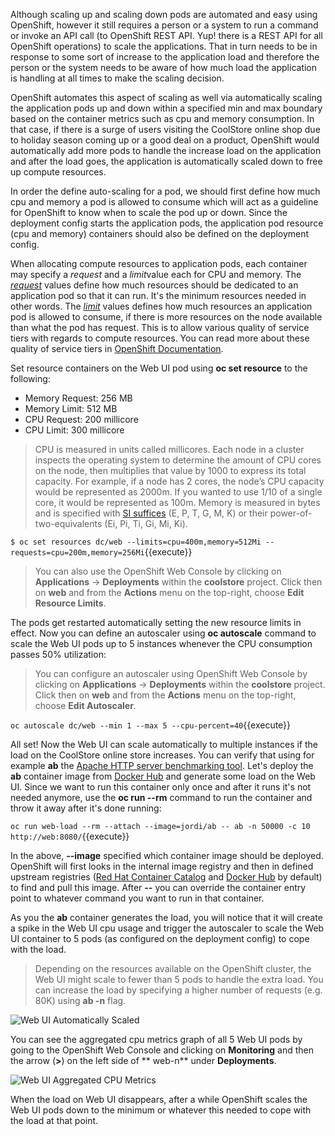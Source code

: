 Although scaling up and scaling down pods are automated and easy using OpenShift, however it still 
requires a person or a system to run a command or invoke an API call (to OpenShift REST API. Yup! there
is a REST API for all OpenShift operations) to scale the applications. That in turn needs to be in response 
to some sort of increase to the application load and therefore the person or the system needs to be aware of 
how much load the application is handling at all times to make the scaling decision.

OpenShift automates this aspect of scaling as well via automatically scaling the application pods up 
and down within a specified min and max boundary based on the container metrics such as cpu and memory 
consumption. In that case, if there is a surge of users visiting the CoolStore online shop due to 
holiday season coming up or a good deal on a product, OpenShift would automatically add more pods to 
handle the increase load on the application and after the load goes, the application is automatically 
scaled down to free up compute resources.

In order the define auto-scaling for a pod, we should first define how much cpu and memory a pod is 
allowed to consume which will act as a guideline for OpenShift to know when to scale the pod up or 
down. Since the deployment config starts the application pods, the application pod resource 
(cpu and memory) containers should also be defined on the deployment config.

When allocating compute resources to application pods, each container may specify a *request*
and a *limit*value each for CPU and memory. The 
[*request*](https://docs.openshift.com/container-platform/3.6/dev_guide/compute_resources.html#dev-memory-requests) 
values define how much resources should be dedicated to an application pod so that it can run. It's 
the minimum resources needed in other words. The 
[*limit*](https://docs.openshift.com/container-platform/3.6/dev_guide/compute_resources.html#dev-memory-limits) values 
defines how much resources an application pod is allowed to consume, if there is more resources 
on the node available than what the pod has request. This is to allow various quality of service 
tiers with regards to compute resources. You can read more about these quality of service tiers 
in [OpenShift Documentation](https://docs.openshift.com/container-platform/3.6/dev_guide/compute_resources.html#quality-of-service-tiers).

Set resource containers on the Web UI pod using **oc set resource** to the following:

* Memory Request: 256 MB
* Memory Limit: 512 MB
* CPU Request: 200 millicore
* CPU Limit: 300 millicore

> CPU is measured in units called millicores. Each node in a cluster inspects the 
> operating system to determine the amount of CPU cores on the node, then multiplies 
> that value by 1000 to express its total capacity. For example, if a node has 2 cores, 
> the node’s CPU capacity would be represented as 2000m. If you wanted to use 1/10 of 
> a single core, it would be represented as 100m. Memory is measured in 
> bytes and is specified with [SI suffices](https://docs.openshift.com/container-platform/3.6/dev_guide/compute_resources.html#dev-compute-resources) 
> (E, P, T, G, M, K) or their power-of-two-equivalents (Ei, Pi, Ti, Gi, Mi, Ki).


`$ oc set resources dc/web --limits=cpu=400m,memory=512Mi --requests=cpu=200m,memory=256Mi`{{execute}}

> You can also use the OpenShift Web Console by clicking on **Applications** &rarr; **Deployments** within 
> the **coolstore** project. Click then on **web** and from the **Actions** menu on 
> the top-right, choose **Edit Resource Limits**.

The pods get restarted automatically setting the new resource limits in effect. Now you can define an 
autoscaler using **oc autoscale** command to scale the Web UI pods up to 5 instances whenever 
the CPU consumption passes 50% utilization:

> You can configure an autoscaler using OpenShift Web Console by clicking 
> on **Applications** &rarr; **Deployments** within 
> the **coolstore** project. Click then on **web** and from the **Actions** menu on 
> the top-right, choose **Edit Autoscaler**.

`oc autoscale dc/web --min 1 --max 5 --cpu-percent=40`{{execute}}

All set! Now the Web UI can scale automatically to multiple instances if the load on the CoolStore 
online store increases. You can verify that using for example **ab** the 
[Apache HTTP server benchmarking tool](https://httpd.apache.org/docs/2.4/programs/ab.html). Let's 
deploy the **ab** container image from [Docker Hub](https://hub.docker.com/r/jordi/ab/) and 
generate some load on the Web UI. Since we want to run this container only once and after it runs 
it's not needed anymore, use the **oc run --rm** command to run the container and throw it away 
after it's done running:

`oc run web-load --rm --attach --image=jordi/ab -- ab -n 50000 -c 10 http://web:8080/`{{execute}}

In the above, **--image** specified which container image should be deployed. OpenShift will first 
looks in the internal image registry and then in defined upstream registries 
([Red Hat Container Catalog](https://access.redhat.com/search/#/container-images) and 
[Docker Hub](https://hub.docker.com) by default) to find and pull this image. After **--** you 
can override the container entry point to whatever command you want to run in that container.

As you the **ab** container generates the load, you will notice that it will create a spike in the 
Web UI cpu usage and trigger the autoscaler to scale the Web UI container to 5 pods (as configured 
on the deployment config) to cope with the load.

> Depending on the resources available on the OpenShift cluster, 
> the Web UI might scale to fewer than 5 pods to handle the extra load. You can increase 
> the load by specifying a higher number of requests (e.g. 80K) using **ab -n** flag.

![Web UI Automatically Scaled](https://raw.githubusercontent.com/openshift-roadshow/cloud-native-katacoda/master/assets/fault-autoscale-web.png)

You can see the aggregated cpu metrics graph of all 5 Web UI pods by going to the OpenShift Web Console and clicking on **Monitoring** and then the arrow (**>**) on the left side of ** web-n** under **Deployments**.

![Web UI Aggregated CPU Metrics](https://raw.githubusercontent.com/openshift-roadshow/cloud-native-katacoda/master/assets/fault-autoscale-metrics.png)

When the load on Web UI disappears, after a while OpenShift scales the Web UI pods down to the minimum 
or whatever this needed to cope with the load at that point.